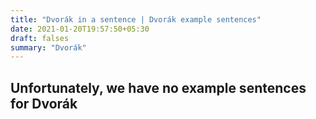 ```yaml
---
title: "Dvorák in a sentence | Dvorák example sentences"
date: 2021-01-20T19:57:50+05:30
draft: falses
summary: "Dvorák"
---
```

## Unfortunately, we have no example sentences for Dvorák                 
